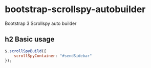 # bootstrap-scrollspy-autobuilder
Bootstrap 3 Scrollspy auto builder

## h2 Basic usage
``` javascript
$.scrollSpyBuild({
	scrollSpyContainer: "#sendSidebar"
});
```
